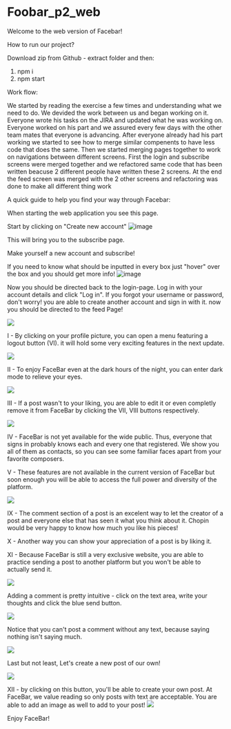 # Foobar_p2_web
Welcome to the web version of Facebar!

How to run our project?

Download zip from Github - extract folder and then:
1. npm i
2. npm start

Work flow:

We started by reading the exercise a few times and understanding what we need to do. 
We devided the work between us and began working on it.
Everyone wrote his tasks on the JIRA and updated what he was working on.
Everyone worked on his part and we assured every few days with the other team mates that everyone is advancing.
After everyone already had his part working we started to see how to merge similar compenents to have less code that does the same.
Then we started merging pages together to work on navigations between different screens.
First the login and subscribe screens were merged together and we refactored same code that has been written beacuse 2 different people 
have written these 2 screens.
At the end the feed screen was merged with the 2 other screens and refactoring was done to make all different thing work

A quick guide to help you find your way through Facebar:

When starting the web application you see this page.

Start by clicking on "Create new account"
![image](https://github.com/gideonn12/Foobar_p2_web/assets/155386445/c60e0f9d-f47a-4845-ad11-df0031f0752a)

This will bring you to the subscribe page.

Make yourself a new account and subscribe!

If you need to know what should be inputted in every box just "hover" over the box and you should get more info!
![image](https://github.com/gideonn12/Foobar_p2_web/assets/155386445/5e0ecc25-030b-452b-86c9-01f85fdc81f0)

Now you should be directed back to the login-page.
Log in with your account details and click "Log in".
If you forgot your username or password, don't worry!
you are able to create another account and sign in with it.
now you should be directed to the feed Page!

<img src="https://github.com/gideonn12/Foobar_p2_web/assets/30007559/7a187b79-3e01-4ab6-b463-6cc278abff43">


I - By clicking on your profile picture, you can open a menu featuring a logout button (VI). it will hold some very exciting features in the next update.

<img  src="https://github.com/gideonn12/Foobar_p2_web/assets/30007559/a0a070ff-c8c5-4894-9fa6-52d7db54d342">

II - To enjoy FaceBar even at the dark hours of the night, you can enter dark mode to relieve your eyes.

<img  src="https://github.com/gideonn12/Foobar_p2_web/assets/30007559/69b76c0c-fdf5-40fc-97a7-68b38106b2c9">

III - If a post wasn't to your liking, you are able to edit it or even completly remove it from FaceBar by clicking the VII, VIII buttons respectively.

<img src="https://github.com/gideonn12/Foobar_p2_web/assets/30007559/aabd64b9-2e87-4640-b2a6-b0c499446d1a">

IV - FaceBar is not yet available for the wide public. Thus, everyone that signs in probably knows each and every one that registered. We show you all of them as contacts, so you can see some familiar faces apart from your favorite composers.

V - These features are not available in the current version of FaceBar but soon enough you will be able to access the full power and diversity of the platform.

<img src="https://github.com/gideonn12/Foobar_p2_web/assets/30007559/77a8d63e-10ff-4169-ba8c-150ed06dc30d">

IX - The comment section of a post is an excelent way to let the creator of a post and everyone else that has seen it what you think about it. Chopin would be very happy to know how much you like his pieces!

X - Another way you can show your appreciation of a post is by liking it.

XI - Because FaceBar is still a very exclusive website, you are able to practice sending a post to another platform but you won't be able to actually send it.

<img src="https://github.com/gideonn12/Foobar_p2_web/assets/30007559/9eea59c6-c126-4296-ab40-b59cac73491e">

Adding a comment is pretty intuitive - click on the text area, write your thoughts and click the blue send button. 

<img src="https://github.com/gideonn12/Foobar_p2_web/assets/30007559/93cb4d10-efc1-48a0-90e6-b6a3538c3460">

Notice that you can't post a comment without any text, because saying nothing isn't saying much.

<img src="https://github.com/gideonn12/Foobar_p2_web/assets/30007559/314be8c8-225d-48b4-89e7-8c39505e7b1e">

Last but not least, Let's create a new post of our own!

<img src="https://github.com/gideonn12/Foobar_p2_web/assets/30007559/4d2764db-c541-4e83-9cd8-1102d7193846">

XII - by clicking on this button, you'll be able to create your own post. At FaceBar, we value reading so only posts with text are acceptable. You are able to add an image as well to add to your post!
<img src="https://github.com/gideonn12/Foobar_p2_web/assets/30007559/9138b5cf-aa89-4d82-8f35-d0f3c3798125">

Enjoy FaceBar!



